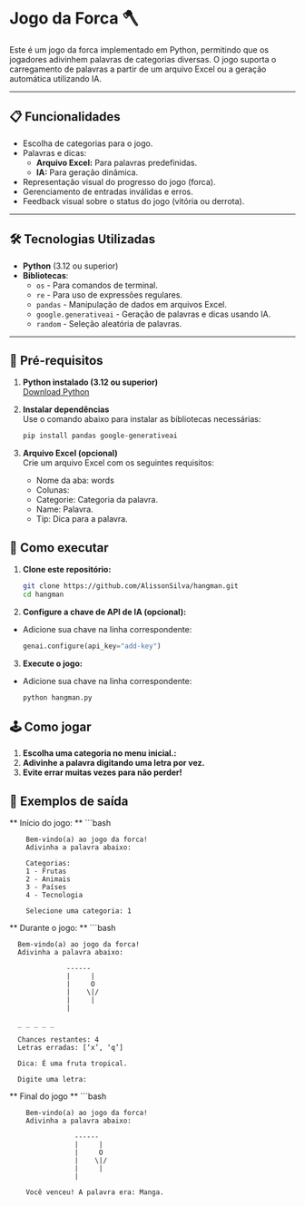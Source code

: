 # Jogo da Forca 🪓

Este é um jogo da forca implementado em Python, permitindo que os jogadores adivinhem palavras de categorias diversas. O jogo suporta o carregamento de palavras a partir de um arquivo Excel ou a geração automática utilizando IA.

---

## 📋 Funcionalidades

- Escolha de categorias para o jogo.
- Palavras e dicas:
  - **Arquivo Excel:** Para palavras predefinidas.
  - **IA:** Para geração dinâmica.
- Representação visual do progresso do jogo (forca).
- Gerenciamento de entradas inválidas e erros.
- Feedback visual sobre o status do jogo (vitória ou derrota).

---

## 🛠️ Tecnologias Utilizadas

- **Python** (3.12 ou superior)
- **Bibliotecas**:
  - `os` - Para comandos de terminal.
  - `re` - Para uso de expressões regulares.
  - `pandas` - Manipulação de dados em arquivos Excel.
  - `google.generativeai` - Geração de palavras e dicas usando IA.
  - `random` - Seleção aleatória de palavras.

---

## 🔧 Pré-requisitos

1. **Python instalado (3.12 ou superior)**  
   [Download Python](https://www.python.org/downloads/)

2. **Instalar dependências**  
   Use o comando abaixo para instalar as bibliotecas necessárias:
   ```bash
   pip install pandas google-generativeai

3. **Arquivo Excel (opcional)**  
   Crie um arquivo Excel com os seguintes requisitos:
   - Nome da aba: words
   - Colunas:
    - Categorie: Categoria da palavra.
    - Name: Palavra.
    - Tip: Dica para a palavra.

## 🚀 Como executar
1. **Clone este repositório:**
   ```bash
   git clone https://github.com/AlissonSilva/hangman.git
   cd hangman

2. **Configure a chave de API de IA (opcional):**
  - Adicione sua chave na linha correspondente:
     ```python
     genai.configure(api_key="add-key")

3. **Execute o jogo:**
  - Adicione sua chave na linha correspondente:
     ```bash
     python hangman.py

## 🕹️ Como jogar
1. **Escolha uma categoria no menu inicial.:**
2. **Adivinhe a palavra digitando uma letra por vez.**
3. **Evite errar muitas vezes para não perder!**

## 📝 Exemplos de saída
  
  ** Início do jogo: **
     ```bash
      
        Bem-vindo(a) ao jogo da forca!
        Adivinha a palavra abaixo: 
        
        Categorias:
        1 - Frutas
        2 - Animais
        3 - Países
        4 - Tecnologia
        
        Selecione uma categoria: 1

  ** Durante o jogo: **
     ```bash
     
      Bem-vindo(a) ao jogo da forca!
      Adivinha a palavra abaixo: 
      
                  ------
                  |     |
                  |     O
                  |    \|/
                  |     |
                  |    
      
      _ _ _ _ _
      
      Chances restantes: 4
      Letras erradas: [‘x’, ‘q’]
      
      Dica: É uma fruta tropical.
      
      Digite uma letra:

  ** Final do jogo **
     ```bash
        
        Bem-vindo(a) ao jogo da forca!
        Adivinha a palavra abaixo: 
        
                    ------
                    |     |
                    |     O
                    |    \|/
                    |     |
                    |    
        
        Você venceu! A palavra era: Manga.

  

  
